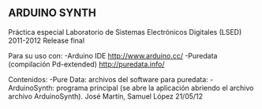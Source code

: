 ARDUINO SYNTH
-------------
Práctica especial Laboratorio de Sistemas Electrónicos Digitales (LSED)
2011-2012 
Release final

Para su uso con:
-Arduino IDE http://www.arduino.cc/
-Puredata (compilación Pd-extended) http://puredata.info/

Contenidos:
    -Pure Data: archivos del software para puredata:
    -ArduinoSynth: programa principal (se abre la aplicación abriendo el archivo archivo ArduinoSynth).
José Martín, Samuel López
21/05/12
